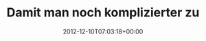 ---
retweeted: false
source: <a href="http://erased3772509.com" rel="nofollow">erased3772509</a>
entities:
  hashtags: []
  symbols: []
  user_mentions:
  - name: INNOQ
    screen_name: INNOQ
    indices:
    - '33'
    - '39'
    id_str: '67238740'
    id: '67238740'
  urls: []
display_text_range:
- '0'
- '124'
favorite_count: '0'
id_str: '278032123175247872'
truncated: false
retweet_count: '0'
id: '278032123175247872'
created_at: Mon Dec 10 07:03:18 +0000 2012
favorited: false
full_text: Damit man noch komplizierter zum [@innoQ](https://twitter.com/innoQ) Hauptquartier
  kommt, setzt der Verkehrsverbund jetzt scheinbar jeden 1.3ten Bus aus.
lang: de
tags:
- pesos:twitter
date: '2012-12-10T07:03:18+00:00'
src: https://twitter.com/bascht/status/278032123175247872
original_url: https://twitter.com/bascht/status/278032123175247872
type: twitter_tweet
text: Damit man noch komplizierter zum [@innoQ](https://twitter.com/innoQ) Hauptquartier
  kommt, setzt der Verkehrsverbund jetzt scheinbar jeden 1.3ten Bus aus.
title: Damit man noch komplizierter zu

---